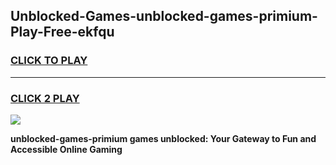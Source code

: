 
## Unblocked-Games-unblocked-games-primium-Play-Free-ekfqu
<h3>
<a href="https://premium76.site?title=unblocked-games-primium&ref=12A">CLICK TO PLAY</a></h3>
<hr>

<h3>
<a href="https://premium76.site?title=unblocked-games-primium&ref=12A">CLICK 2 PLAY</a>
  
</h3>

<a href="https://premium76.site?title=unblocked-games-primium&ref=12A"><img src="https://clearcache.store/games.png"></a>


**unblocked-games-primium games unblocked: Your Gateway to Fun and Accessible Online Gaming**
